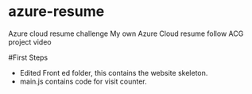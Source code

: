 # azure-resume
Azure cloud resume challenge
My own Azure Cloud resume follow ACG project video

#First Steps

- Edited Front ed folder, this contains the website skeleton.
- main.js contains code for visit counter.